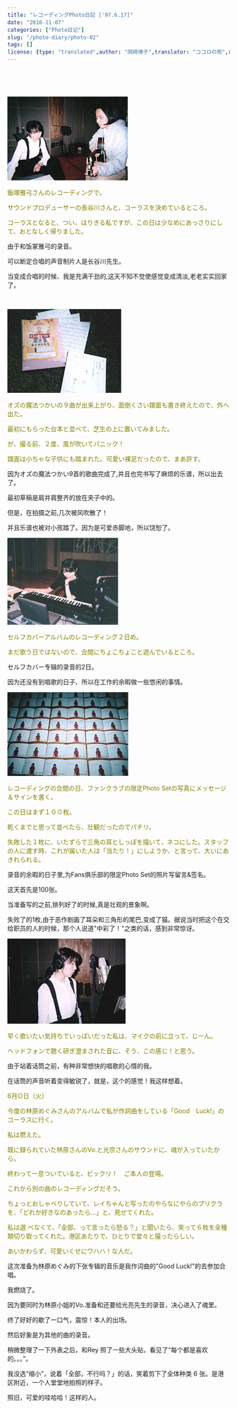 ```yaml
---
title: "レコーディングPhoto日記 ['97.6.17]"
date: "2010-11-07"
categories: ["Photo日记"]
slug: "/photo-diary/photo-02"
tags: []
license: {type: "translated",author: "岡崎律子",translator: "ココロの雨",reproduced-url: "http://www.ne.jp/asahi/okazaki/book/photo/photo2.html",reproduced-website: "岡崎律子Book"}
---
```


   

  
   

  
<span style="color: #808000;"><a href="./images/rec4b.jpg"><img class="alignnone size-full wp-image-410" title="rec4b" src="./images/rec4b.jpg" alt="" width="273" height="190"></a></span>  

  
<span style="color: #808000;">飯塚雅弓さんのレコーディングで。</span>  

  
<span style="color: #808000;">サウンドプロデューサーの長谷川さんと、コーラスを決めているところ。</span>  

  
<span style="color: #808000;">コーラスとなると、つい、はりきる私ですが、この日は少なめにあっさりにして、おとなしく帰りました。</span>  

  
由于和饭冢雅弓的录音。  

  
可以断定合唱的声音制片人是长谷川先生。  

  
当变成合唱的时候、我是充满干劲的,这天不知不觉使感觉变成清淡,老老实实回家了。  

  
   

  
<span style="color: #808000;"><a href="./images/rec1.jpg"><img title="rec5" src="./images/rec5.jpg" alt="" width="258" height="190"></a></span>  

  
<span style="color: #808000;">オズの魔法つかいの９曲が出来上がり、面倒くさい譜面も書き終えたので、外へ出た。</span>  

  
<span style="color: #808000;">最初にもらった台本と並べて、芝生の上に置いてみました。</span>  

  
<span style="color: #808000;">が、撮る前、２度、風が吹いてパニック！</span>  

  
<span style="color: #808000;">譜面は小ちゃな子供にも踏まれた。可愛い裸足だったので、まあ許す。</span>  

  
因为オズの魔法つかい9首的歌曲完成了,并且也完书写了麻烦的乐谱，所以出去了。  

  
最初草稿是肩并肩整齐的放在夹子中的。  

  
但是，在拍摄之前,几次被风吹散了！  

  
并且乐谱也被对小孩踏了。因为是可爱赤脚地，所以饶恕了。  

  
[![](./images/rec1.jpg "rec1")](./images/rec3.jpg)  

  
<span style="color: #808000;">セルフカバーアルバムのレコーディング２日め。</span>  

  
<span style="color: #808000;">まだ歌う日ではないので、合間にちょこちょこと遊んでいるところ。</span>  

  
セルフカバー专辑的录音的2日。  

  
因为还没有到唱歌的日子、所以在工作的余暇做一些悠闲的事情。  

  
![](./images/rec3.jpg "rec3")  

  
<span style="color: #808000;">レコーディングの合間の日、ファンクラブの限定Photo Setの写真にメッセージ＆サインを書く。</span>  

  
<span style="color: #808000;">この日はまず１００枚。</span>  

  
<span style="color: #808000;">乾くまでと思って並べたら、壮観だったのでパチリ。</span>  

  
<span style="color: #808000;">失敗した１枚に、いたずらで三角の耳としっぽを描いて、ネコにした。スタッフの人に渡す時、これが届いた人は「当たり！」にしようか、と言って、大いにあきれられる。</span>  

  
录音的余暇的日子里,为Fans俱乐部的限定Photo Set的照片写留言&签名。  

  
这天首先是100张。  

  
当准备写的之前,排列好了的时候,真是壮观的景象啊。  

  
失败了的1枚,由于恶作剧画了耳朵和三角形的尾巴,变成了猫。据说当时把这个在交给职员的人的时候，那个人说道"中彩了！"之类的话，感到非常惊讶。  

  
[![](./images/rec2.jpg "rec2")](./images/rec2.jpg)  

  
<span style="color: #808000;">早く歌いたい気持ちでいっぱいだった私は、マイクの前に立って、じーん。</span>  

  
<span style="color: #808000;">ヘッドフォンで聴く研ぎ澄まされた音に、そう、この感じ！と思う。</span>  

  
由于站着话筒之前，有种非常想快的唱歌的心情的我。  

  
在话筒的声音听着变得敏锐了，就是，这个的感觉！我这样想着。  

  
<span style="color: #808000;">6月○日（火）</span>  

  
<span style="color: #808000;">今度の林原めぐみさんのアルバムで私が作詞曲をしている「Good　Luck!」のコーラスに行く。</span>  

  
<span style="color: #808000;">私は燃えた。</span>  

  
<span style="color: #808000;">既に録られていた林原さんのVo.と光宗さんのサウンドに、魂が入っていたから。</span>  

  
<span style="color: #808000;">終わって一息ついていると、ビックリ！　ご本人の登場。</span>  

  
<span style="color: #808000;">これから別の曲のレコーディングだそう。</span>  

  
<span style="color: #808000;">ちょっとおしゃべりしていて、レイちゃんと写ったのやらなにやらのプリクラを、「どれか好きなのあったら...」と、見せてくれた。</span>  

  
<span style="color: #808000;">私は選 べなくて、「全部、って言ったら怒る？」と聞いたら、笑って６枚を全種類切り取ってくれた。港区あたりで、ひとりで堂々と撮ったらしい。</span>  

  
<span style="color: #808000;">あいかわらず、可愛いくせにワハハ！な人だ。</span>  

  
这次准备为林原めぐみ的下张专辑的音乐是我作词曲的"Good Luck!"的去参加合唱。  

  
我燃烧了。  

  
因为要同时为林原小姐的Vo.准备和还要给光亮先生的录音，决心进入了魂里。  

  
终了好好的歇了一口气，震惊！本人的出场。  

  
然后好象是为其他的曲的录音。  

  
稍微整理了一下外表之后，和Rey 照了一些大头贴，看见了“每个都是喜欢的。。。”。  

  
我没选“缩小”，说着「全部，不行吗？」的话，笑着剪下了全体种类 6 张。是港区附近，一个人堂堂地拍照的样子。  

  
照旧，可爱的哇哈哈！这样的人。

